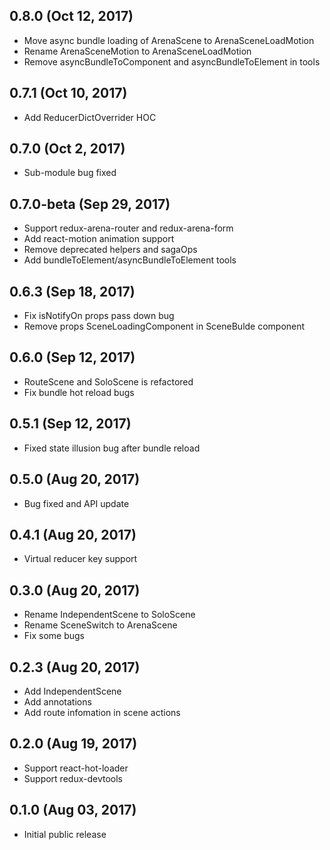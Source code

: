 ## 0.8.0 (Oct 12, 2017)
* Move async bundle loading of ArenaScene to ArenaSceneLoadMotion
* Rename ArenaSceneMotion to ArenaSceneLoadMotion
* Remove asyncBundleToComponent and asyncBundleToElement in tools

## 0.7.1 (Oct 10, 2017)
* Add ReducerDictOverrider HOC

## 0.7.0 (Oct 2, 2017)
* Sub-module bug fixed

## 0.7.0-beta (Sep 29, 2017)
* Support redux-arena-router and redux-arena-form
* Add react-motion animation support
* Remove deprecated helpers and sagaOps
* Add bundleToElement/asyncBundleToElement tools

## 0.6.3 (Sep 18, 2017)
* Fix isNotifyOn props pass down bug
* Remove props SceneLoadingComponent in SceneBulde component

## 0.6.0 (Sep 12, 2017)
* RouteScene and SoloScene is refactored
* Fix bundle hot reload bugs

## 0.5.1 (Sep 12, 2017)
* Fixed state illusion bug after bundle reload

## 0.5.0 (Aug 20, 2017)
* Bug fixed and API update

## 0.4.1 (Aug 20, 2017)
* Virtual reducer key support

## 0.3.0 (Aug 20, 2017)
* Rename IndependentScene to SoloScene
* Rename SceneSwitch to ArenaScene
* Fix some bugs

## 0.2.3 (Aug 20, 2017)
* Add IndependentScene
* Add annotations
* Add route infomation in scene actions

## 0.2.0 (Aug 19, 2017)
* Support react-hot-loader
* Support redux-devtools

## 0.1.0 (Aug 03, 2017)
* Initial public release